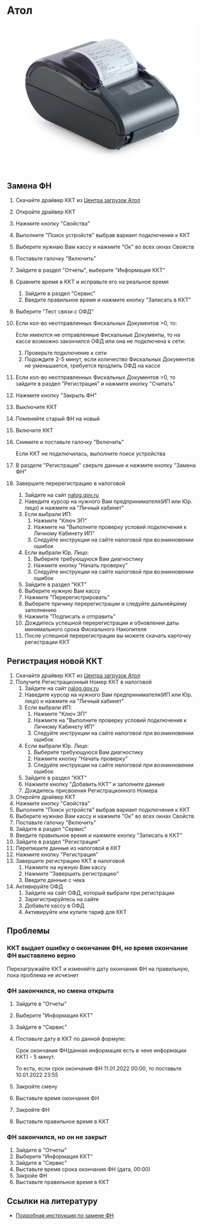 # Атол
![Атол30ф](https://github.com/Barsuchek/Maintenance-Center-Engineer/blob/main/Photo/KKT/Атол.jpg)

## Замена ФН
1. Скачайте драйвер ККТ из [Центра загрузок Атол](https://fs.atol.ru/SitePages/Центр%20загрузки.aspx?utm_source=github.com&utm_medium=referral&utm_campaign=github.com&utm_referrer=github.com)
2. Откройте драйвер ККТ
3. Нажмите кнопку "Свойства"
4. Выполните "Поиск устройств" выбрав вариант подключения к ККТ
5. Выберите нужнаю Вам кассу и нажмите "Ок" во всех окнах Свойств
6. Поставьте галочку "Включить"
7. Зайдите в раздел "Отчеты", выберите "Информация ККТ"
8. Сравните время в ККТ и исправьте его на реальное время
	1. Зайдите в раздел "Сервис"
	2. Введите правильное время и нажмите кнопку "Записать в ККТ"
9. Выберите "Тест связи с ОФД"
8. Если кол-во неотправленных Фискальных Документов >0, то:
	
	Если имеются не отправленные Фискальные Документы, то на кассе возможно закончился ОФД или она не подключена к сети:
	1. Проверьте подключение к сети
	2. Подождите 2-5 минут, если количество Фискальных Документов не уменьшается, требуется продлить ОФД на кассе
9. Если кол-во неотправленных Фискальных Документов =0, то зайдите в раздел "Регистрация" и нажмите кнопку "Считать"
10. Нажмите кнопку "Закрыть ФН"
11. Выключите ККТ
12. Поменяйте старый ФН на новый
13. Включите ККТ
14. Снимите и поставьте галочку "Включить"
	
	Если ККТ не подключилась, выполните поиск устройства
15. В разделе "Регистрация" сверьте данные и нажмите кнопку "Замена ФН"
16. Завершите перерегистрацию в налоговой
	1. Зайдите на сайт [nalog.gov.ru](https://www.nalog.gov.ru)
	2. Наведите курсор на нужного Вам предпринимателя(ИП или Юр. лицо) и нажмите на "Личный кабинет"
	3. Если выбрали ИП:
		1. Нажмите "Ключ ЭП"
		2. Нажмите на "Выполните проверку условий подключения к Личному Кабинету ИП"
		3. Следуйте инструкции на сайте налоговой при возникновении ошибок
	4. Если выбрали Юр. Лицо:
		1. Выберите требующуюся Вам диагностику
		2. Нажмите кнопку "Начать проверку"
		3. Следуйте инструкции на сайте налоговой при возникновении ошибок
	5. Зайдите в раздел "ККТ"
	6. Выберите нужную Вам кассу
	7. Нажмите "Перерегистрировать"
	8. Выберите причину перерегистрации и следуйте дальнейшему заполнению
	9. Нажмите "Подписать и отправить"
	10. Дождитесь успешной перерегистрации и обновления даты минимального срока Фискального Накопителя
	11. После успешной перерегистрации вы можете скачать карточку регистрации ККТ

## Регистрация новой ККТ
1. Скачайте драйвер ККТ из [Центра загрузок Атол](https://fs.atol.ru/SitePages/Центр%20загрузки.aspx?utm_source=github.com&utm_medium=referral&utm_campaign=github.com&utm_referrer=github.com)
2. Получите Регистрационный Номер ККТ в налоговой
	1. Зайдите на сайт [nalog.gov.ru](https://www.nalog.gov.ru)
	2. Наведите курсор на нужного Вам предпринимателя(ИП или Юр. лицо) и нажмите на "Личный кабинет"
	3. Если выбрали ИП:
		1. Нажмите "Ключ ЭП"
		2. Нажмите на "Выполните проверку условий подключения к Личному Кабинету ИП"
		3. Следуйте инструкции на сайте налоговой при возникновении ошибок
	4. Если выбрали Юр. Лицо:
		1. Выберите требующуюся Вам диагностику
		2. Нажмите кнопку "Начать проверку"
		3. Следуйте инструкции на сайте налоговой при возникновении ошибок
	5. Зайдите в раздел "ККТ"
	6. Нажмите кнопку "Добавить ККТ" и заполните данные
	7. Дождитесь присвоения Регистрационного Номера
3. Откройте драйвер ККТ
4. Нажмите кнопку "Свойства"
5. Выполните "Поиск устройств" выбрав вариант подключения к ККТ
6. Выберите нужнаю Вам кассу и нажмите "Ок" во всех окнах Свойств
7. Поставьте галочку "Включить"
8. Зайдите в раздел "Сервис"
9. Введите правильное время и нажмите кнопку "Записать в ККТ"
10. Зайдите в раздел "Регистрация"
11. Перепишите данные из налоговой в ККТ
12. Нажмите кнопку "Регистрация"
13. Завершите регистрацию ККТ в налоговой
	1. Нажмите на нужную Вам кассу
	2. Нажмите "Завершить регистрацию"
	3. Введите данные с чека
14. Активируйте ОФД
	1. Зайдите на сайт ОФД, который выбрали при регистрации
	2. Зарегистрируйтесь на сайте
	3. Добавьте кассу в ОФД
	4. Активируйте или купите тариф для ККТ

## Проблемы
### ККТ выдает ошибку о окончании ФН, но время окончание ФН выставлено верно
Перезагружайте ККТ и изменяйте дату окончания ФН на правильную, пока проблема не исчезнет

### ФН закончился, но смена открыта
1. Зайдите в "Отчеты"
2. Выберите "Информация ККТ"
3. Зайдите в "Сервис"
4. Поставьте дату в ККТ по данной формуле:
	
	Срок окончания ФН(данная информация есть в чеке информации ККТ) - 5 минут.

	То есть, если срок окончания ФН 11.01.2022 00:00, то поставьте 10.01.2022 23:55
	
5. Закройте смену 
6. Выставьте время окончания ФН
7. Закройте ФН
8. Выставьте правильное время в ККТ

### ФН закончился, но он не закрыт
1. Зайдите в "Отчеты"
2. Выберите "Информация ККТ"
3. Зайдите в "Сервис"
4. Выставьте время срока окончания ФН (дата, 00:00)
5. Закройе ФН
6. Выставьте правильное время в ККТ

## Ссылки на литературу
* [Подробная инструкция по замене ФН](https://kassopttorg.ru/questions/13071/)
